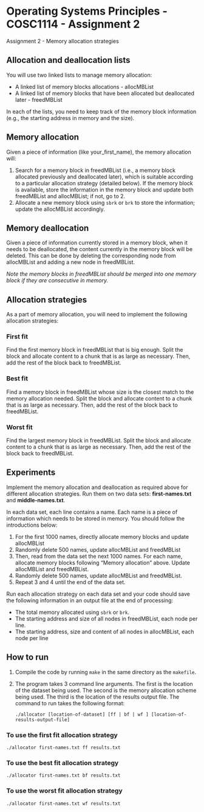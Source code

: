 # Operating Systems Principles - COSC1114 - Assignment 2

Assignment 2 - Memory allocation strategies

## Allocation and deallocation lists

You will use two linked lists to manage memory allocation:

* A linked list of memory blocks allocations - allocMBList
* A linked list of memory blocks that have been allocated but deallocated later - freedMBList

In each of the lists, you need to keep track of the memory block information (e.g., the starting address in memory and the size).

## Memory allocation

Given a piece of information (like your_first_name), the memory allocation will:

  1. Search for a memory block in freedMBList (i.e., a memory block allocated previously and deallocated later), which is suitable according to a particular allocation strategy (detailed below). If the memory block is available, store the information in the memory block and update both freedMBList and allocMBList; if not, go to 2.
  2. Allocate a new memory block using `sbrk` or `brk` to store the information; update the allocMBList accordingly.

## Memory deallocation

Given a piece of information currently stored in a memory block, when it needs to be deallocated, the content currently in the memory block will be deleted. This can be done by deleting the corresponding node from allocMBList and adding a new node in freedMBList.

*Note the memory blocks in freedMBList should be merged into one memory block if they are consecutive in memory.*

## Allocation strategies

As a part of memory allocation, you will need to implement the following allocation strategies:

### First fit

Find the first memory block in freedMBList that is big enough. Split the block and allocate content to a chunk that is as large as necessary. Then, add the rest of the block back to freedMBList.

### Best fit

Find a memory block in freedMBList whose size is the closest match to the memory allocation needed. Split the block and allocate content to a chunk that is as large as necessary. Then, add the rest of the block back to freedMBList.

### Worst fit

Find the largest memory block in freedMBList. Split the block and allocate content to a chunk that is as large as necessary. Then, add the rest of the block back to freedMBList.

## Experiments

Implement the memory allocation and deallocation as required above for different allocation strategies. Run them on two data sets: **first-names.txt** and **middle-names.txt**.

In each data set, each line contains a name. Each name is a piece of information which needs to be stored in memory. You should follow the introductions below:

 1. For the first 1000 names, directly allocate memory blocks and update allocMBList
 2. Randomly delete 500 names, update allocMBList and freedMBList
 3. Then, read from the data set the next 1000 names. For each name, allocate memory blocks following “Memory allocation” above. Update allocMBList and freedMBList.
 4. Randomly delete 500 names, update allocMBList and freedMBList.
 5. Repeat 3 and 4 until the end of the data set.

Run each allocation strategy on each data set and your code should save the following information in an output file at the end of processing:

* The total memory allocated using `sbrk` or `brk`.
* The starting address and size of all nodes in freedMBList, each node per line.
* The starting address, size and content of all nodes in allocMBList, each node per line

## How to run

1. Compile the code by running `make` in the same directory as the `makefile`.
2. The program takes 3 command line arguments. The first is the location of the dataset being used. The second is the memory allocation scheme being used. The third is the location of the results output file. The command to run takes the following format:

    ```
    ./allocator [location-of-dataset] [ff | bf | wf ] [location-of-results-output-file]
    ```

### To use the first fit allocation strategy

```
./allocator first-names.txt ff results.txt
```

### To use the best fit allocation strategy

```
./allocator first-names.txt bf results.txt
```

### To use the worst fit allocation strategy

```
./allocator first-names.txt wf results.txt
```
